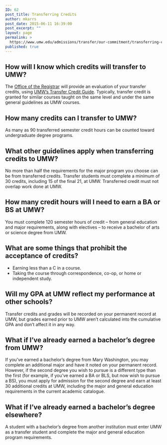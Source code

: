 ```yaml
---
ID: 62
post_title: Transferring Credits
author: mkarrs
post_date: 2015-06-11 16:39:00
post_excerpt: ""
layout: page
permalink: >
  https://www.umw.edu/admissions/transfer/our-commitment/transferring-credits/
published: true
---
```

<h2>How will I know which credits will transfer to UMW?</h2>
The <a href="http://academics.umw.edu/registrar/">Office of the Registrar</a> will provide an evaluation of your transfer credits, using <a href="http://academics.umw.edu/registrar/transfer-information/">UMW’s Transfer Credit Guide</a>. Typically, transfer credit is granted for similar courses taught on the same level and under the same general guidelines as UMW courses.
<h2>How many credits can I transfer to UMW?</h2>
As many as 90 transferred semester credit hours can be counted toward undergraduate degree programs.
<h2>What other guidelines apply when transferring credits to UMW?</h2>
No more than half the requirements for the major program you choose can be from transferred credits. Transfer students must complete a minimum of 30 credits, including 15 of the final 21, at UMW. Transferred credit must not overlap work done at UMW.
<h2>How many credit hours will I need to earn a BA or BS at UMW?</h2>
You must complete 120 semester hours of credit – from general education and major requirements, along with electives – to receive a bachelor of arts or science degree from UMW.
<h2>What are some things that prohibit the acceptance of credits?</h2>
<ul>
	<li>Earning less than a C in a course.</li>
	<li>Taking the course through correspondence, co-op, or home or independent study.</li>
</ul>
<h2>Will my GPA at UMW reflect my performance at other schools?</h2>
Transfer credits and grades will be recorded on your permanent record at UMW, but grades earned prior to UMW aren’t calculated into the cumulative GPA and don’t affect it in any way.
<h2>What if I’ve already earned a bachelor’s degree from UMW?</h2>
If you’ve earned a bachelor’s degree from Mary Washington, you may complete an additional major and have it noted on your permanent record. However, if the second degree you wish to pursue is a different type than the first (for example, if you’ve earned a BA or BLS, but now wish to pursue a BS), you must apply for admission for the second degree and earn at least 30 additional credits at UMW, including the major and general education requirements in the current academic catalogue.
<h2>What if I’ve already earned a bachelor’s degree elsewhere?</h2>
A student with a bachelor’s degree from another institution must enter UMW as a transfer student and complete the major and general education program requirements.